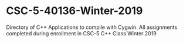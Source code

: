# CSC-5-40136-Winter-2019

Directory of C++ Applications to compile with Cygwin.
All assignments completed during enrollment in CSC-5 C++ Class
Winter 2019
